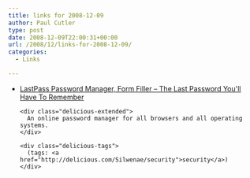 ```yaml
---
title: links for 2008-12-09
author: Paul Cutler
type: post
date: 2008-12-09T22:00:31+00:00
url: /2008/12/links-for-2008-12-09/
categories:
  - Links

---
```

<ul class="delicious">
  <li>
    <div class="delicious-link">
      <a href="https://lastpass.com/">LastPass Password Manager, Form Filler &#8211; The Last Password You'll Have To Remember</a>
    </div>
    
    <div class="delicious-extended">
      An online password manager for all browsers and all operating systems.
    </div>
    
    <div class="delicious-tags">
      (tags: <a href="http://delicious.com/Silwenae/security">security</a>)
    </div>
  </li>
</ul>